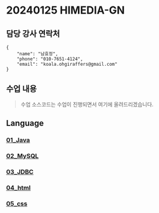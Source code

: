 # 20240125 HIMEDIA-GN 
## 담당 강사 연락처
```
{
    "name": "남효정",
    "phone": "010-7651-4124",
    "email": "koala.ohgiraffers@gmail.com"
}
```
## 수업 내용
> 수업 소스코드는 수업이 진행되면서 여기에 올려드리겠습니다.

## Language
### [01_Java](https://github.com/20240125-himedia/01_java)
### [02_MySQL](https://github.com/20240125-himedia/02_MySQL)
### [03_JDBC](https://github.com/20240125-himedia/03_jdbc)
### [04_html](https://github.com/20240125-himedia/04_html)
### [05_css](https://github.com/20240125-himedia/05_css)

